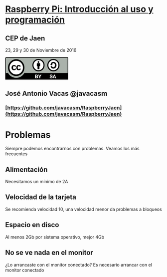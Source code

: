 # [Raspberry Pi: Introducción al uso y programación](http://www.juntadeandalucia.es/educacion/portals/web/cep-jaen/index.php/es-ES/formacion/convocatorias/771-abierto-plazo-de-inscripcion-a-la-actividad-raspberry-pi-introduccion-al-uso-y-programacion-162319ge102)

## CEP de Jaen

23, 29 y 30 de Noviembre de 2016

![CC](./images/Licencia_CC.png)
## José Antonio Vacas  @javacasm

### [https://github.com/javacasm/RaspberryJaen](https://github.com/javacasm/RaspberryJaen)

# Problemas

Siempre podemos encontrarnos con problemas. Veamos los más frecuentes

## Alimentación

Necesitamos un mínimo de 2A

## Velocidad de la tarjeta

Se recomienda velocidad 10, una velocidad menor da problemas a bloqueos

## Espacio en disco

Al menos 2Gb por sistema operativo, mejor 4Gb

## No se ve nada en el monitor

¿Lo arrancaste con el monitor conectado? Es necesario arrancar con el monitor conectado
